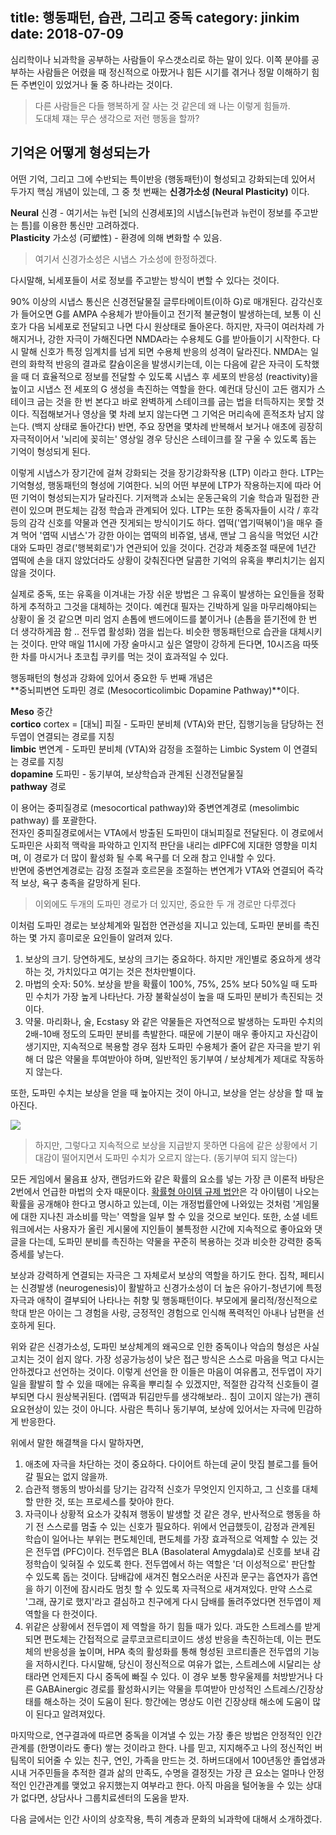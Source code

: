 title: 행동패턴, 습관, 그리고 중독
category: jinkim
date: 2018-07-09
------------------------------------

심리학이나 뇌과학을 공부하는 사람들이 우스갯소리로 하는 말이 있다. 이쪽 분야를 공부하는 사람들은 어렸을 때 정신적으로 아팠거나 힘든 시기를 겪거나 정말 이해하기 힘든 주변인이 있었거나 둘 중 하나라는 것이다.

>다른 사람들은 다들 행복하게 잘 사는 것 같은데 왜 나는 이렇게 힘들까.<br>
>도대체 쟤는 무슨 생각으로 저런 행동을 할까?
<!-- 
이들 중 몇몇 사람들은 특히나 본인의 행동패턴을 바꾸려다 실패해서 답을 찾기위해 공부를 시작한다. 요요현상, 악순환으로 인해 악습을 버리지 못하고 술, 담배, 마약, 또는 게임에 중독되어 어떻게 하면 이 고리를 끊어버릴 수 있을까 하며 이쪽을 기웃거리는 것이다. 필자는 여기에 속한다.

필자는 어렸을 때 잘못된 습관과 중독 때문에 고생을 많이 했다.<br>
그 중 첫번째는 손톱을 뜯는 것인데, 정말 어이없는 이유로 시작해 오랫동안 고생하고 있다. 때는 중학교 1학년, 키가 크고 인기많은 여자애가 시도때도 없이 손톱을 뜯는 걸 보고 고개를 갸우뚱했다. 저게 맛있나? 왜 저렇게 열심히 물어뜯지? 한창 잘나가는 또래 친구들의 습관을 받아들이던 필자는 그 친구를 따라 손톱을 물어뜯었다. '에이 뭐 별 맛 안나는데?' 라고 생각하며 가볍게 넘겼는데, 심심할 일도 많고 불안할 일도 많은 14살의 아이는 지루함을 이겨내려고 손톱을 뜯는 버릇을 갖게 되었다.

두 번째는 여느 한국 남자 애들처럼 '컴퓨터 게임'이라는 습관을 갖게되었다. 처음 컴퓨터 게임을 시작한 건 형을 따라 PC방에가서였다. 네 살 위인 형과 매일같이 치고박고 싸우다가도 게임할 때는 같이 재밌게 했다. 형한테 처음 배운 게임은 스타크래프트였고 그 이후에는 바람의 나라를 배웠다. 스타크래프트는 너무 어려서였는지 컴퓨터를 상대하기도 버거워서 쉽게 재미를 붙이지 못했는데, 바람의 나라와 같은 RPG 게임은 정말 열심히 했다. 당시에 조그마한 게임보이로 디지몬 밥주는 것도 엄청 재밌게 했었다. 더욱이나, 보통 친구들하고 놀러간다고 하면 다 같이 할 수 있는게 게임밖에 없었기 때문에 한 번도 게임을 놓은 적은 없는 것 같다.

사실, 중학교 초창기까지는 가끔 친구하고 놀때나 혼자 심심풀이로 건전하게 게임을 했었다. 친구들하고 뛰어놀기 바빴고, 학교 성적이 나쁘지 않게 나와서 모범생 대우를 받으며 살았다. 남들 눈에는 지루한 삶이었겠지만, 나름대로 만족스러운 학교 생활을 했다. 

문제는 특이하게도, 물리 올림피아드학원을 다니게 된 것이었다. 수학머리가 부족했던 필자는 처음부터 수업진도를 따라가는 것이 많이 버거웠다. 일반물리를 쭉 훑는 수업이었는데, 매일 30개 정도의 문제를 풀어야만 제대로 따라갈 수 있었다. 솔직히 처음 두 개의 수업 이후, 남은 서른번 남짓한 수업에서 제대로 알아들은 수업은 한 번도 없었다. 물리올림피아드 동상정도는 딸 수 있을거라며 어머니께서 밀어주셨지만, 그냥 앉아있는 것 자체가 너무 힘들었다. 그 때부터 필자는 낮에 학원에 가서 앉아있으면서도 축구 게임 포메이션을 생각했고, 수업이 끝나면 자괴감에 차서 터벅터벅 집에 들어오곤 했다. 학원에서 성적이 제대로 안나오자 집에서는 무능한 아이라며 몰아세웠고, 그럴수록 필자는 더욱 게임속으로 빠져들었다.

고등학교 때까지 이 두 문제는 필자를 꾸준히 괴롭혔다. 시험이나 마감일 전에 극도로 긴장하는 불안 장애를 앓았고, 때문에 문제는 더 심각해졌다. 상담 치료도 받고 네이버 지식인 형들의 쓴 조언을 듣고 게임아이디를 영구삭제 하기도 했지만, 상황이 바뀌지 않았다. 다행히 대학에 와서 뇌과학 공부를 하면서 마음이 편안해졌다. 어떤 상황에서 내가 게임을 갈망하고, 현실도피하려고 하는구나라고 인식하고 뇌에서 어떤 작용으로 그렇게 되는지 알게 되니 스스로를 조금이나마 객관적으로 바라볼 수 있었다. 불안과 중독증세가 많이 없어졌다. 스스로가 왜 그렇게 사고하고 행동하는지 몰라 답답했던 기분이 뻥 뚫렸다. 이 글의 독자들도 본인 또는 사랑하는 사람의 악습, 중독 문제를 해결하는데 조금이라도 도움이 되기를 바란다.

>이 주제에 대해서 계속해서 글을 쓰기 전에 미리 밝히자면, 필자도 본인의 문제를 완전히 해결하지 못했다. 아직도 적당한 상황이 갖춰지고 스트레스를 받으면 손톱을 뜯기도하고 PC방에서 밤을 새기도 한다. 또한, 필자는 이 분야의 전문가가 아니므로 정말 심한 문제를 안고 있다면 정신과에서 약물요법이나 CBT (인지행동치료) 등을 받는 것을 추천한다. -->

## 기억은 어떻게 형성되는가

어떤 기억, 그리고 그에 수반되는 특이반응 (행동패턴)이 형성되고 강화되는데 있어서 두가지 핵심 개념이 있는데,
그 중 첫 번째는 **신경가소성 (Neural Plasticity)** 이다.

**Neural** 신경 - 여기서는 뉴런 [뇌의 신경세포]의 시냅스[뉴런과 뉴런이 정보를 주고받는 틈]를 이용한 통신만 고려하겠다. <br>
**Plasticity** 가소성 (可塑性) - 환경에 의해 변화할 수 있음.<br>

>여기서 신경가소성은 시냅스 가소성에 한정하겠다. 

다시말해, 뇌세포들이 서로 정보를 주고받는 방식이 변할 수 있다는 것이다.

90% 이상의 시냅스 통신은 신경전달물질 글루타메이트(이하 G)로 매개된다. 감각신호가 들어오면 G를 AMPA 수용체가 받아들이고 전기적 불균형이 발생하는데, 보통 이 신호가 다음 뇌세포로 전달되고 나면 다시 원상태로 돌아온다. 하지만, 자극이 여러차례 가해지거나, 강한 자극이 가해진다면 NMDA라는 수용체도 G를 받아들이기 시작한다. 다시 말해 신호가 특정 임계치를 넘게 되면 수용체 반응의 성격이 달라진다. NMDA는 일련의 화학적 반응의 결과로 칼슘이온을 발생시키는데, 이는 다음에 같은 자극이 도착했을 때 더 효율적으로 정보를 전달할 수 있도록 시냅스 후 세포의 반응성 (reactivity)을 높이고 시냅스 전 세포의 G 생성을 촉진하는 역할을 한다. 예컨대 당신이 고든 램지가 스테이크 굽는 것을 한 번 본다고 바로 완벽하게 스테이크를 굽는 법을 터득하지는 못할 것이다. 직접해보거나 영상을 몇 차례 보지 않는다면 그 기억은 머리속에 흔적조차 남지 않는다. (백지 상태로 돌아간다) 반면, 주요 장면을 몇차례 반복해서 보거나 애초에 굉장히 자극적이어서 '뇌리에 꽂히는' 영상일 경우 당신은 스테이크를 잘 구울 수 있도록 돕는 기억이 형성되게 된다.

이렇게 시냅스가 장기간에 걸쳐 강화되는 것을 장기강화작용 (LTP) 이라고 한다. LTP는 기억형성, 행동패턴의 형성에 기여한다. 뇌의 어떤 부분에 LTP가 작용하는지에 따라 어떤 기억이 형성되는지가 달라진다. 기저핵과 소뇌는 운동근육의 기술 학습과 밀접한 관련이 있으며 편도체는 감정 학습과 관계되어 있다. LTP는 또한 중독자들이 시각 / 후각 등의 감각 신호를 약물과 연관 짓게되는 방식이기도 하다. 엽떡('엽기떡볶이')을 매우 즐겨 먹어 '엽떡 시냅스'가 강한 아이는 엽떡의 비쥬얼, 냄새, 맨날 그 음식을 먹었던 시간대와 도파민 경로('행복회로')가 연관되어 있을 것이다. 건강과 체중조절 때문에 1년간 엽떡에 손을 대지 않았더라도 상황이 갖춰진다면 달콤한 기억의 유혹을 뿌리치기는 쉽지 않을 것이다. 

실제로 중독, 또는 유혹을 이겨내는 가장 쉬운 방법은 그 유혹이 발생하는 요인들을 정확하게 추적하고 그것을 대체하는 것이다. 예컨대 필자는 긴박하게 일을 마무리해야되는 상황이 올 것 같으면 미리 엄지 손톱에 밴드에이드를 붙이거나 (손톱을 뜯기전에 한 번 더 생각하게끔 함 .. 전두엽 활성화) 껌을 씹는다. 비슷한 행동패턴으로 습관을 대체시키는 것이다. 만약 매일 11시에 가장 술마시고 싶은 열망이 강하게 든다면, 10시즈음 따뜻한 차를 마시거나 초코칩 쿠키를 먹는 것이 효과적일 수 있다.

행동패턴의 형성과 강화에 있어서 중요한 두 번째 개념은 <br>
**중뇌피변연 도파민 경로 (Mesocorticolimbic Dopamine Pathway)**이다. 

**Meso** 중간 <br>
**cortico** cortex = [대뇌] 피질 - 도파민 분비체 (VTA)와 판단, 집행기능을 담당하는 전두엽이 연결되는 경로를 지칭<br>
**limbic** 변연계 - 도파민 분비체 (VTA)와 감정을 조절하는 Limbic System 이 연결되는 경로를 지칭<br>
**dopamine** 도파민 - 동기부여, 보상학습과 관계된 신경전달물질<br>
**pathway** 경로

이 용어는 중피질경로 (mesocortical pathway)와 중변연계경로 (mesolimbic pathway) 를 포괄한다.<br>
전자인 중피질경로에서는 VTA에서 방출된 도파민이 대뇌피질로 전달된다. 이 경로에서 도파민은 사회적 맥락을 파악하고 인지적 판단을 내리는 dlPFC에 지대한 영향을 미치며, 이 경로가 더 많이 활성화 될 수록 욕구를 더 오래 참고 인내할 수 있다. <br>
반면에 중변연계경로는 감정 조절과 호르몬을 조절하는 변연계가 VTA와 연결되어 즉각적 보상, 욕구 충족을 갈망하게 된다. <br>

>이외에도 두개의 도파민 경로가 더 있지만, 중요한 두 개 경로만 다루겠다

이처럼 도파민 경로는 보상체계와 밀접한 연관성을 지니고 있는데, 도파민 분비를 촉진하는 몇 가지 흥미로운 요인들이 알려져 있다.

1. 보상의 크기. 당연하게도, 보상의 크기는 중요하다. 하지만 개인별로 중요하게 생각하는 것, 가치있다고 여기는 것은 천차만별이다.
1. 마법의 숫자: 50%. 보상을 받을 확률이 100%, 75%, 25% 보다 50%일 때 도파민 수치가 가장 높게 나타난다. 가장 불확실성이 높을 때 도파민 분비가 촉진되는 것이다.
1. 약물. 마리화나, 술, Ecstasy 와 같은 약물들은 자연적으로 발생하는 도파민 수치의 2배-10배 정도의 도파민 분비를 촉발한다. 때문에 기분이 매우 좋아지고 자신감이 생기지만, 지속적으로 복용할 경우 점차 도파민 수용체가 줄어 같은 자극을 받기 위해 더 많은 약물을 투여받아야 하며, 일반적인 동기부여 / 보상체계가 제대로 작동하지 않는다. 

또한, 도파민 수치는 보상을 얻을 때 높아지는 것이 아니고, 보상을 얻는 상상을 할 때 높아진다.

![](./userdata/images/071018-2.jpg)

>하지만, 그렇다고 지속적으로 보상을 지급받지 못하면 다음에 같은 상황에서 기대감이 떨어지면서 도파민 수치가 오르지 않는다. (동기부여 되지 않는다) 

모든 게임에서 물음표 상자, 랜덤카드와 같은 확률의 요소를 넣는 가장 큰 이론적 바탕은 2번에서 언급한 마법의 숫자 때문이다. [확률형 아이템 규제 법안](http://likms.assembly.go.kr/bill/billDetail.do?billId=PRC_G1O6A0V7L0K4N1T0C2B1M3W3Y2T4A9)은 각 아이템이 나오는 확률을 공개해야 한다고 명시하고 있는데, 이는 개정법률안에 나와있는 것처럼 '게임물에 대한 지나친 과소비를 막는' 역할을 일부 할 수 있을 것으로 보인다. 또한, 소셜 네트워크에서는 사용자가 올린 게시물에 지인들이 불특정한 시간에 지속적으로 좋아요와 댓글을 다는데, 도파민 분비를 촉진하는 약물을 꾸준히 복용하는 것과 비슷한 강력한 중독 증세를 낳는다. 

보상과 강력하게 연결되는 자극은 그 자체로서 보상의 역할을 하기도 한다. 집착, 페티시는 신경발생 (neurogenesis)이 활발하고 신경가소성이 더 높은 유아기-청년기에 특정 자극과 애착이 결부되어 나타나는 취향 및 행동패턴이다. 부모에게 물리적/정신적으로 학대 받은 아이는 그 경험을 사랑, 긍정적인 경험으로 인식해 폭력적인 아내나 남편을 선호하게 된다. 

위와 같은 신경가소성, 도파민 보상체계의 왜곡으로 인한 중독이나 악습의 형성은 사실 고치는 것이 쉽지 않다. 가장 성공가능성이 낮은 접근 방식은 스스로 마음을 먹고 다시는 안하겠다고 선언하는 것이다. 이렇게 선언을 한 이들은 마음이 여유롭고, 전두엽이 자기 일을 활발히 할 수 있을 때에는 유혹을 뿌리칠 수 있겠지만, 적절한 감각적 신호들이 결부되면 다시 원상복귀된다. (엽떡과 튀김만두를 생각해보라.. 침이 고이지 않는가) 괜히 요요현상이 있는 것이 아니다. 사람은 특히나 동기부여, 보상에 있어서는 자극에 민감하게 반응한다.

위에서 말한 해결책을 다시 말하자면, 
1. 애초에 자극을 차단하는 것이 중요하다. 다이어트 하는데 굳이 맛집 블로그를 들어갈 필요는 없지 않을까.
1. 습관적 행동의 방아쇠를 당기는 감각적 신호가 무엇인지 인지하고, 그 신호를 대체할 만한 것, 또는 프로세스를 찾아야 한다.
1. 자극이나 상황적 요소가 갖춰져 행동이 발생할 것 같은 경우, 반사적으로 행동을 하기 전 스스로를 멈출 수 있는 신호가 필요하다. 위에서 언급했듯이, 감정과 관계된 학습이 일어나는 부위는 편도체인데, 편도체를 가장 효과적으로 억제할 수 있는 것은 전두엽 (PFC)이다. 전두엽은 BLA (Basolateral Amygdala)로 신호를 보내 감정학습이 잊혀질 수 있도록 한다. 전두엽에서 하는 역할은 '더 이성적으로' 판단할 수 있도록 돕는 것이다. 담배갑에 새겨진 혐오스러운 사진과 문구는 흡연자가 흡연을 하기 이전에 잠시라도 멈칫 할 수 있도록 자극적으로 새겨져있다. 만약 스스로 '그래, 끊기로 했지'라고 결심하고 친구에게 다시 담배를 돌려주었다면 전두엽이 제 역할을 다 한것이다.
1. 위같은 상황에서 전두엽이 제 역할을 하기 힘들 때가 있다. 과도한 스트레스를 받게 되면 편도체는 간접적으로 글루코코르티코이드 생성 반응을 촉진하는데, 이는 편도체의 반응성을 높이며, HPA 축의 활성화를 통해 형성된 코르티졸은 전두엽의 기능을 저하시킨다. 다시말해, 당신이 정신적으로 여유가 없는, 스트레스에 시달리는 상태라면 언제든지 다시 중독에 빠질 수 있다. 이 경우 보통 항우울제를 처방받거나 다른 GABAinergic 경로를 활성화시키는 약물을 투여받아 만성적인 스트레스/긴장상태를 해소하는 것이 도움이 된다. 항간에는 명상도 이런 긴장상태 해소에 도움이 많이 된다고 알려져있다. 

마지막으로, 연구결과에 따르면 중독을 이겨낼 수 있는 가장 좋은 방법은 안정적인 인간관계를 (한명이라도 좋다) 쌓는 것이라고 한다. 나를 믿고, 지지해주고 나의 정신적인 버팀목이 되어줄 수 있는 친구, 연인, 가족을 만드는 것. 하버드대에서 100년동안 졸업생과 시내 거주민들을 추적한 결과 삶의 만족도, 수명을 결정짓는 가장 큰 요소는 얼마나 안정적인 인간관계를 맺었고 유지했는지 여부라고 한다. 아직 마음을 털어놓을 수 있는 상대가 없다면, 상담사나 그룹치료센터의 도움을 받자. 

다음 글에서는 인간 사이의 상호작용, 특히 계층과 문화의 뇌과학에 대해서 소개하겠다.
